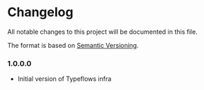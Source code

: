 # Changelog

All notable changes to this project will be documented in this file.

The format is based on [Semantic Versioning](https://semver.org/spec/v2.0.0.html).

### 1.0.0.0
- Initial version of Typeflows infra
